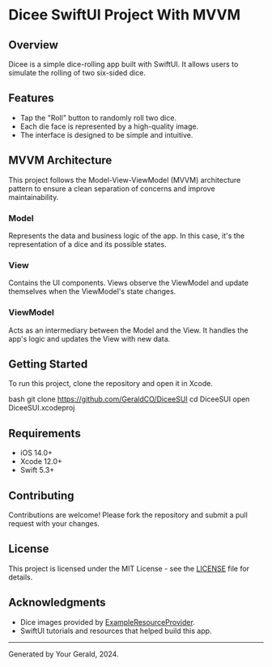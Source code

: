 # Dicee SwiftUI Project With MVVM

## Overview
Dicee is a simple dice-rolling app built with SwiftUI. It allows users to simulate the rolling of two six-sided dice.

## Features
- Tap the "Roll" button to randomly roll two dice.
- Each die face is represented by a high-quality image.
- The interface is designed to be simple and intuitive.

## MVVM Architecture
This project follows the Model-View-ViewModel (MVVM) architecture pattern to ensure a clean separation of concerns and improve maintainability.

### Model
Represents the data and business logic of the app. In this case, it's the representation of a dice and its possible states.

### View
Contains the UI components. Views observe the ViewModel and update themselves when the ViewModel's state changes.

### ViewModel
Acts as an intermediary between the Model and the View. It handles the app's logic and updates the View with new data.

## Getting Started
To run this project, clone the repository and open it in Xcode.

bash git clone https://github.com/GeraldCO/DiceeSUI cd DiceeSUI open DiceeSUI.xcodeproj


## Requirements
- iOS 14.0+
- Xcode 12.0+
- Swift 5.3+

## Contributing
Contributions are welcome! Please fork the repository and submit a pull request with your changes.

## License
This project is licensed under the MIT License - see the [LICENSE](LICENSE) file for details.

## Acknowledgments
- Dice images provided by [ExampleResourceProvider](https://example.com/resources).
- SwiftUI tutorials and resources that helped build this app.

---

Generated by Your Gerald, 2024.
